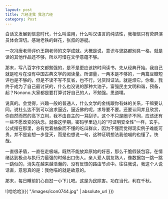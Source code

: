 ```yaml
---
layout: post
title: 六经注我 我注六经
category: Post
---
```


白话文发展到信息时代，什么叫滥用，什么叫汉语言的纯洁性，我相信只有荧屏演员体会深切。感谢老铁的鲜花，张叔的游艇。

一次冯唐老师评价王朔老师的文学成就。大概是说，意识与思路都别具一格，就是读的其他作品还不够，所以可惜在文学意蕴不够。

那末，写八百字作文都勉强的，是不是更应该挤时间读书，先从经典开始。我自己就是吃亏在没有中国古典文学的阅读量。所谓量，一两本是不够的，一两篇豆瓣短评也是不够的，但是不读不写不反省，也不行。讨厌辩证法。就是烦它。你看，我终于成为了自己最讨厌的，什么也没说的那种大油子。富强民主文明和谐，预备，起？Nonono.大家都是要打算讨好自己的人，不勉强。思道噗。

说真的。会觉得，兴趣一般的普通人，什么文学的金线跟你有妹的关系，干嘛要认同。说社么达不到可以追求逼近，逼近佛的呢，求导要不要。还要认同并且欣赏，你自然而然的高下立判，我不由自主的一耳刮子。这个不只是圈子不同，应该还有一些不愿改变的执念。就像这学期，密码学里边儿的“可证明安全性”一样，玄乎。公式摆在那里，总有觉着抽象而不懂的吃瓜群众，因为不懂而觉得现实例子难能可贵。并不是妄想一步登天，而是也想说一句，这种证明想法我他喵的也懂了。快哉。

一直很矛盾，一直在走极端。既然不能放弃原始的好恶，那么干脆假装包容。在情绪达到极点与执行力最强的时候出口伤人。亲人爱人朋友熟人，像数据包一跳一跳一跳似的，消失在越来越浩瀚的、没有反馈的路由节点中。往往我说，我这个人说话直，意思真的是：我他喵的就是故意的。

那末，每日睡前扪心自怼一小下儿吧。这是为民除害。功在当代，利在千秋。

![哈哈哈]({{ "/images/icon0744.jpg" | absolute_url }})
